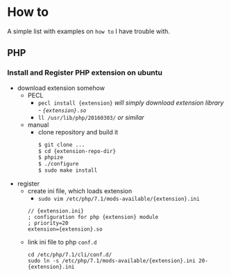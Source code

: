 How to
======

A simple list with examples on `how to` I have trouble with.

## PHP

### Install and Register PHP extension on ubuntu
- download extension somehow
    - PECL
        - `pecl install {extension}` _will simply download extension library - `{extension}.so`_
        - `ll /usr/lib/php/20160303/` _or similar_
    - manual
        - clone repository and build it
            ```bash
            $ git clone ...
            $ cd {extension-repo-dir}
            $ phpize
            $ ./configure
            $ sudo make install
            ```
- register
    - create ini file, which loads extension
        - `sudo vim /etc/php/7.1/mods-available/{extension}.ini`
        ```
        // {extension.ini}
        ; configuration for php {extension} module
        ; priority=20
        extension={extension}.so
        ```
    - link ini file to php `conf.d`
        ```
        cd /etc/php/7.1/cli/conf.d/
        sudo ln -s /etc/php/7.1/mods-available/{extension}.ini 20-{extension}.ini
        ```
